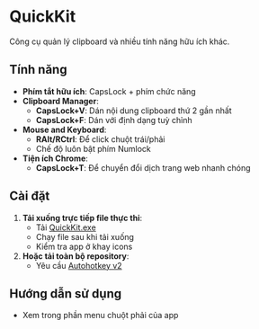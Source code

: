 # QuickKit

Công cụ quản lý clipboard và nhiều tính năng hữu ích khác.

## Tính năng

- **Phím tắt hữu ích**: CapsLock + phím chức năng
- **Clipboard Manager**:
    - **CapsLock+V**: Dán nội dung clipboard thứ 2 gần nhất
    - **CapsLock+F**: Dán với định dạng tuỳ chỉnh
- **Mouse and Keyboard**: 
    - **RAlt/RCtrl**: Để click chuột trái/phải
    - Chế độ luôn bật phím Numlock
- **Tiện ích Chrome**: 
    - **CapsLock+T**: Để chuyển đổi dịch trang web nhanh chóng

## Cài đặt

1. **Tải xuống trực tiếp file thực thi**:
    - Tải [QuickKit.exe](https://github.com/nvbangg/QuickKit/releases)
    - Chạy file sau khi tải xuống
    - Kiểm tra app ở khay icons
2. **Hoặc tải toàn bộ repository**:
    - Yêu cầu [Autohotkey v2](https://www.autohotkey.com)

## Hướng dẫn sử dụng
 - Xem trong phần menu chuột phải của app
